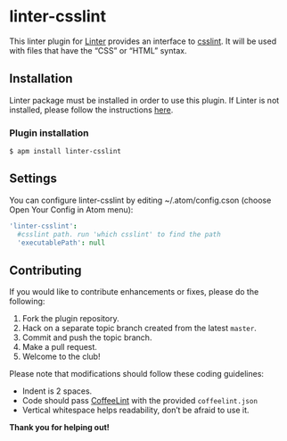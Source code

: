 linter-csslint
=========================

This linter plugin for [Linter](https://github.com/AtomLinter/Linter) provides an interface to [csslint](https://github.com/CSSLint/csslint). It will be used with files that have the “CSS” or “HTML” syntax.

## Installation
Linter package must be installed in order to use this plugin. If Linter is not installed, please follow the instructions [here](https://github.com/AtomLinter/Linter).

### Plugin installation
```ShellSession
$ apm install linter-csslint
```

## Settings
You can configure linter-csslint by editing ~/.atom/config.cson (choose Open Your Config in Atom menu):
```cson
'linter-csslint':
  #csslint path. run 'which csslint' to find the path
  'executablePath': null
```

## Contributing
If you would like to contribute enhancements or fixes, please do the following:

1. Fork the plugin repository.
1. Hack on a separate topic branch created from the latest `master`.
1. Commit and push the topic branch.
1. Make a pull request.
1. Welcome to the club!

Please note that modifications should follow these coding guidelines:

- Indent is 2 spaces.
- Code should pass [CoffeeLint](http://www.coffeelint.org/) with the provided `coffeelint.json`
- Vertical whitespace helps readability, don’t be afraid to use it.

**Thank you for helping out!**
